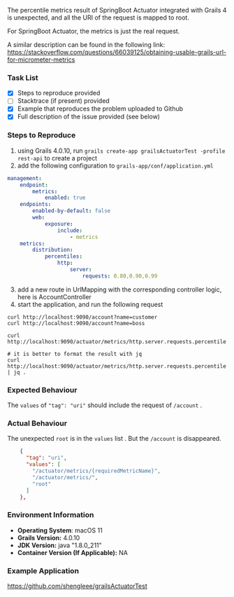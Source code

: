 The percentile metrics result of SpringBoot Actuator integrated with Grails 4 is unexpected, and all the URI of the request is mapped to root.

For SpringBoot Actuator, the metrics is just the real request.

A similar description can be found in the following link:
https://stackoverflow.com/questions/66039125/obtaining-usable-grails-url-for-micrometer-metrics 

### Task List

- [x] Steps to reproduce provided
- [ ] Stacktrace (if present) provided
- [x] Example that reproduces the problem uploaded to Github
- [x] Full description of the issue provided (see below)

### Steps to Reproduce
1. using Grails 4.0.10, run `grails create-app grailsActuatorTest -profile rest-api` to create a project
2. add the following configuration to `grails-app/conf/application.yml`
  ```yaml
  management:
      endpoint:
          metrics:
              enabled: true
      endpoints:
          enabled-by-default: false
          web:
              exposure:
                  include:
                      - metrics
      metrics:
          distribution:
              percentiles:
                  http:
                      server:
                          requests: 0.80,0.90,0.99
  ```
3. add a new route in UrlMapping with the corresponding controller logic, here is AccountController
4. start the application, and run the following request
```shell
curl http://localhost:9090/account?name=customer
curl http://localhost:9090/account?name=boss
 
curl http://localhost:9090/actuator/metrics/http.server.requests.percentile  

# it is better to format the result with jq 
curl http://localhost:9090/actuator/metrics/http.server.requests.percentile   | jq .

```

### Expected Behaviour
The `values` of `"tag": "uri"` should include the request of `/account` .

### Actual Behaviour
The unexpected `root` is in the `values` list . But the `/account` is disappeared.

```json
    {
      "tag": "uri",
      "values": [
        "/actuator/metrics/{requiredMetricName}",
        "/actuator/metrics/",
        "root"
      ]
    },
```

### Environment Information

- **Operating System**: macOS 11
- **Grails Version:** 4.0.10
- **JDK Version:** java "1.8.0_211"
- **Container Version (If Applicable):** NA

### Example Application

https://github.com/shengleee/grailsActuatorTest
